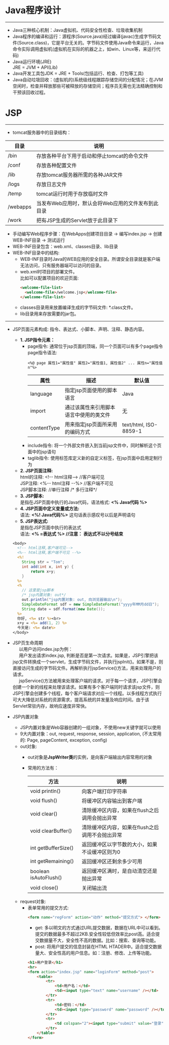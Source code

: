 # Java程序设计
---
* Java三种核心机制：Java虚拟机、代码安全性检查、垃圾收集机制
* Java程序的编译和运行：源程序(Source.java)经过编译(javac)生成字节码文件(Source.class)，它是平台无关的。字节码文件使用Java命令来运行，Java命令实际调用虚拟机(虚拟机在实际的机器之上，如win、Linux等，来运行代码)
* Java运行环境(JRE) <br>JRE = JVM + API(Lib)
* Java开发工具包JDK = JRE + Tools(包括运行、检查、打包等工具)
* Java自动垃圾回收：(虚拟机的)系统级线程跟踪存储空间的分配情况；在JVM空闲时，检查并释放那些可被释放的存储空间；程序员无需也无法精确控制和干预该回收过程。
# JSP
---
* tomcat服务器中的目录结构：

| 目录 | 说明 |
| ------ | ------ |
| /bin | 存放各种平台下用于启动和停止tomcat的命令文件 |
| /conf | 存放各种配置文件 |
| /lib | 存放tomcat服务器所需的各种JAR文件 |
| /logs | 存放日志文件 |
| /temp | tomcat运行时用于存放临时文件 |
| /webapps | 当发布Web应用时，默认会将Web应用的文件发布到此目录 |
| /work | 把有JSP生成的Servlet放于此目录下 |

* 手动编写Web程序步骤：在WebApps创建项目目录 -> 编写index.jsp -> 创建WEB-INF目录 -> 测试运行
* WEB-INF目录包含：web.xml、classes目录、lib目录
* WEB-INF目录中的结构:
  * WEB-INF目录时Java的WEB应用的安全目录。所谓安全目录就是客户端无法访问，只有服务器端可以访问的目录。
  * web.xml时项目的部署文件。<br>
    比如可以配置项目的欢迎页面:
    ```html
    <welcome-file-list>
      <welcome-file>/welcome.jsp</welcome-file>
    </welcome-file-list>
    ```
  * classes目录用来放置编译生成的字节码文件: *.class文件。
  * lib目录用来存放需要的jar包。

---
* JSP页面元素构成: 指令、表达式、小脚本、声明、注释、静态内容。
  * __1. JSP指令元素：__
    * page指令: 通常位于jsp页面的顶端，同一个页面可以有多个page指令<br>
      page指令语法: 
      ```
      <%@ page 属性1="属性值" 属性2="属性值1, 属性值2" ... 属性n="属性值n"%>
      ```
      | 属性 | 描述 | 默认值 |
      | ------ | ------ | ------ |
      | language | 指定jsp页面使用的脚本语言 | Java |
      | import | 通过该属性来引用脚本语言中使用的类文件 | 无 |
      | contentType | 用来指定jsp页面所采用的编码方式 | text/html, ISO-8859-1 |
    * include指令: 将一个外部文件嵌入到当前jsp文件中，同时解析这个页面中的jsp语句
    * taglib指令: 使用标签库定义新的自定义标签，在jsp页面中启用定制行为
  * __2. JSP页面注释:__ <br>
    html的注释: \<!-- html注释--> //客户端可见 <br>
    JSP注释: <%-- html注释 --%> //客户端不可见 <br>
    JSP脚本注释: //单行注释  /* 多行注释*/
  * __3. JSP脚本:__ <br>
    是指在JSP页面中执行的Java代码，语法格式: __<%  Java代码  %>__
  * __4. JSP页面中定义变量或方法:__ <br>
    语法: __<%! Java代码%>__ 这句话表示感叹号以后是声明语句
  * __5. JSP表达式:__ <br>
    是指在JSP页面中执行的表达式 <br>
    语法: __<% =表达式 %>  //注意： 表达式不以分号结束__
  ```jsp
  <body>
    <!-- html注释,客户端可见-->
    <%-- html注释,客户端不可见 --%>
    <%!
      String str = "Tom";
      int add(int x, int y) {
          return x+y;
      }
    %>
    <%
      // 这里是jsp脚本
      /* jsp内置对象: out*/
      out.println("jsp内置对象: out, 向浏览器输出\n");
      SimpleDateFormat sdf = new SimpleDateFormat("yyyy年MM月dd日");
      String date = sdf.format(new Date());
    %>
    你好, <%= str %><br>
    x+y = <%= add(1, 2) %>
    今天是: <%= date%>
  </body>
  ```

* JSP页生命周期<br>
    &nbsp;&nbsp;&nbsp;&nbsp;&nbsp;以用户访问index.jsp为例：<br>
    &nbsp;&nbsp;&nbsp;&nbsp;&nbsp;用户发出请求index.jsp, 判断是否是第一次请求。如果是，JSP引擎把该jsp文件转换成一个servlet，生成字节码文件，并执行jspInit()。如果不是，则直接访问生成的字节码文件。再解析执行jspService()方法，用来处理用户的请求。<br>
    &nbsp;&nbsp;&nbsp;&nbsp;&nbsp;jspService()方法被用来处理客户端的请求。对于每一个请求，JSP引擎会创建一个新的线程来处理该请求。如果有多个客户端同时请求该jsp文件，则JSP引擎会创建多个线程，每个客户端请求对应一个线程。以多线程方式执行可大大降低对系统的资源需求，提高系统的并发量及响应时间。由于该Servlet常驻内存，故响应速度非常快。

* JSP内置对象
  * JSP内置对象是Web容器创建的一组对象，不使用new关键字就可以使用
  * 9大内置对象：out, request, response, session, application, (不太常用的: Page, pageContent, exception, config)
  * out对象:
    * out对象是**JspWriter类**的实例，是向客户端输出内容常用的对象
    * 常用的方法有：
    
      | 方法 | 说明 |
      | ------ | ------ |
      | void println() | 向客户端打印字符串 |
      | void flush() | 将缓冲区内容输出到客户端 |
      | void clear() | 清除缓冲区内容，如果在flush之后调用会抛出异常 |
      | void clearBuffer() | 清除缓冲区内容，如果在flush之后调用不会抛出异常 |
      | int getBufferSize() | 返回缓冲区以字节数的大小，如果不设缓冲区则为0 |
      | int getRemaining() | 返回缓冲区还剩余多少可用 |
      | boolean isAutoFlush() | 返回缓冲区满时，是自动清空还是抛出异常 |
      | void close() | 关闭输出流 |
  * request对象:
    * 表单常用的提交方式:
      ```html
      <form name="regForm" action="动作" method="提交方式"> </form>
      ```
      * get: 多以明文的方式通过URL提交数据，数据在URL中可以看到。提交的数据最多不超过2KB.安全性较低但效率比post高。适合提交数据量不大，安全性不高的数据。比如：搜索、查询等功能。
      * post: 将用户提交的信息封装在HTML HTADER中。适合提交数据量大、安全性高的用户信息。如：注册、修改、上传等功能。
      ```html
      <h1>用户登录</h1>
      <hr>
      <form action="index.jsp" name="loginForm" method="post">
          <table>
              <tr>
                  <td>用户名：</td>
                  <td><input type="text" name="username" /></td>
              </tr>
              <tr>
                  <td>密码：</td>
                  <td><input type="password" name="password" /></td>
              </tr>
              <tr>
                  <td colspan="2"><input type="submit" value="登录" /></td>
              </tr>
          </table>
      </form>
      ```




